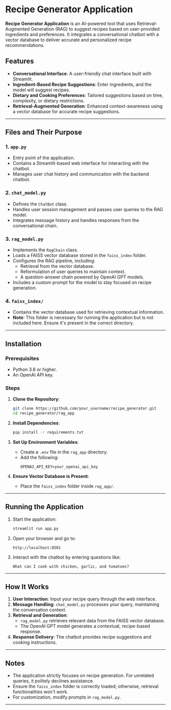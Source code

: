 
# Recipe Generator Application

**Recipe Generator Application** is an AI-powered tool that uses Retrieval-Augmented Generation (RAG) to suggest recipes based on user-provided ingredients and preferences. It integrates a conversational chatbot with a vector database to deliver accurate and personalized recipe recommendations.

## Features

- **Conversational Interface**: A user-friendly chat interface built with Streamlit.
- **Ingredient-Based Recipe Suggestions**: Enter ingredients, and the model will suggest recipes.
- **Dietary and Cooking Preferences**: Tailored suggestions based on time, complexity, or dietary restrictions.
- **Retrieval-Augmented Generation**: Enhanced context-awareness using a vector database for accurate recipe suggestions.

---

## Files and Their Purpose

### 1. `app.py`
- Entry point of the application.
- Contains a Streamlit-based web interface for interacting with the chatbot.
- Manages user chat history and communication with the backend chatbot.

### 2. `chat_model.py`
- Defines the `ChatBot` class.
- Handles user session management and passes user queries to the RAG model.
- Integrates message history and handles responses from the conversational chain.

### 3. `rag_model.py`
- Implements the `RagChain` class.
- Loads a FAISS vector database stored in the `faiss_index` folder.
- Configures the RAG pipeline, including:
  - Retrieval from the vector database.
  - Reformulation of user queries to maintain context.
  - A question-answer chain powered by OpenAI GPT models.
- Includes a custom prompt for the model to stay focused on recipe generation.

### 4. `faiss_index/`
- Contains the vector database used for retrieving contextual information.
- **Note**: This folder is necessary for running the application but is not included here. Ensure it's present in the correct directory.

---

## Installation

### Prerequisites
- Python 3.8 or higher.
- An OpenAI API key.

### Steps

1. **Clone the Repository**:
   ```bash
   git clone https://github.com/your_username/recipe_generator.git
   cd recipe_generator/rag_app
   ```

2. **Install Dependencies**:
   ```bash
   pip install -r requirements.txt
   ```

3. **Set Up Environment Variables**:
   - Create a `.env` file in the `rag_app` directory.
   - Add the following:
     ```
     OPENAI_API_KEY=your_openai_api_key
     ```

4. **Ensure Vector Database is Present**:
   - Place the `faiss_index` folder inside `rag_app/`.

---

## Running the Application

1. Start the application:
   ```bash
   streamlit run app.py
   ```

2. Open your browser and go to:
   ```
   http://localhost:8501
   ```

3. Interact with the chatbot by entering questions like:
   ```
   What can I cook with chicken, garlic, and tomatoes?
   ```

---

## How It Works

1. **User Interaction**: Input your recipe query through the web interface.
2. **Message Handling**: `chat_model.py` processes your query, maintaining the conversation context.
3. **Retrieval and Generation**: 
   - `rag_model.py` retrieves relevant data from the FAISS vector database.
   - The OpenAI GPT model generates a contextual, recipe-based response.
4. **Response Delivery**: The chatbot provides recipe suggestions and cooking instructions.

---

## Notes

- The application strictly focuses on recipe generation. For unrelated queries, it politely declines assistance.
- Ensure the `faiss_index` folder is correctly loaded; otherwise, retrieval functionalities won't work.
- For customization, modify prompts in `rag_model.py`.

---
